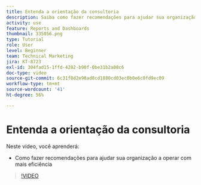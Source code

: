 ```yaml
---
title: Entenda a orientação da consultoria
description: Saiba como fazer recomendações para ajudar sua organização a operar com mais eficiência usando [!UICONTROL Analítica aprimorada] no Workfront.
activity: use
feature: Reports and Dashboards
thumbnail: 335056.png
type: Tutorial
role: User
level: Beginner
team: Technical Marketing
jira: KT-8723
exl-id: 304fad15-1ffd-4282-b90f-0be31b2a08c6
doc-type: video
source-git-commit: 6c31f8d2e98ad8cd1880cd03ec0b0e6c0fd9ec09
workflow-type: tm+mt
source-wordcount: '41'
ht-degree: 56%

---
```


# Entenda a orientação da consultoria

Neste vídeo, você aprenderá:

* Como fazer recomendações para ajudar sua organização a operar com mais eficiência

>[!VIDEO](https://video.tv.adobe.com/v/335056/?quality=12&learn=on)
